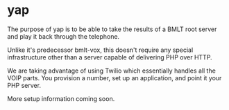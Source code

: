 # yap

The purpose of yap is to be able to take the results of a BMLT root server and play it back through the telephone.  

Unlike it's predecessor bmlt-vox, this doesn't require any special infrastructure other than a server capable of delivering PHP over HTTP.

We are taking advantage of using Twilio which essentially handles all the VOIP parts.  You provision a number, set up an application, and point it your PHP server.

More setup information coming soon.
